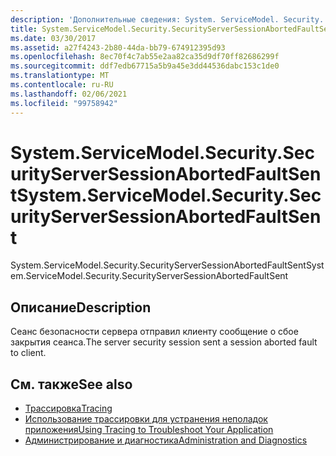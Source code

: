 ```yaml
---
description: 'Дополнительные сведения: System. ServiceModel. Security. Секуритисерверсессионабортедфаултсент'
title: System.ServiceModel.Security.SecurityServerSessionAbortedFaultSent
ms.date: 03/30/2017
ms.assetid: a27f4243-2b80-44da-bb79-674912395d93
ms.openlocfilehash: 8ec70f4c7ab55e2aa82ca35d9df70ff82686299f
ms.sourcegitcommit: ddf7edb67715a5b9a45e3dd44536dabc153c1de0
ms.translationtype: MT
ms.contentlocale: ru-RU
ms.lasthandoff: 02/06/2021
ms.locfileid: "99758942"
---
```

# <a name="systemservicemodelsecuritysecurityserversessionabortedfaultsent"></a><span data-ttu-id="6d9ac-103">System.ServiceModel.Security.SecurityServerSessionAbortedFaultSent</span><span class="sxs-lookup"><span data-stu-id="6d9ac-103">System.ServiceModel.Security.SecurityServerSessionAbortedFaultSent</span></span>

<span data-ttu-id="6d9ac-104">System.ServiceModel.Security.SecurityServerSessionAbortedFaultSent</span><span class="sxs-lookup"><span data-stu-id="6d9ac-104">System.ServiceModel.Security.SecurityServerSessionAbortedFaultSent</span></span>  
  
## <a name="description"></a><span data-ttu-id="6d9ac-105">Описание</span><span class="sxs-lookup"><span data-stu-id="6d9ac-105">Description</span></span>  

 <span data-ttu-id="6d9ac-106">Сеанс безопасности сервера отправил клиенту сообщение о сбое закрытия сеанса.</span><span class="sxs-lookup"><span data-stu-id="6d9ac-106">The server security session sent a session aborted fault to client.</span></span>  
  
## <a name="see-also"></a><span data-ttu-id="6d9ac-107">См. также</span><span class="sxs-lookup"><span data-stu-id="6d9ac-107">See also</span></span>

- [<span data-ttu-id="6d9ac-108">Трассировка</span><span class="sxs-lookup"><span data-stu-id="6d9ac-108">Tracing</span></span>](index.md)
- [<span data-ttu-id="6d9ac-109">Использование трассировки для устранения неполадок приложения</span><span class="sxs-lookup"><span data-stu-id="6d9ac-109">Using Tracing to Troubleshoot Your Application</span></span>](using-tracing-to-troubleshoot-your-application.md)
- [<span data-ttu-id="6d9ac-110">Администрирование и диагностика</span><span class="sxs-lookup"><span data-stu-id="6d9ac-110">Administration and Diagnostics</span></span>](../index.md)

